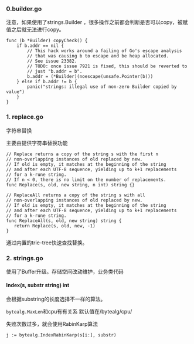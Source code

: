 ### 0.builder.go

注意，如果使用了strings.Builder ，很多操作之前都会判断是否可以copy，被赋值之后就无法进行copy。

```
func (b *Builder) copyCheck() {
	if b.addr == nil {
		// This hack works around a failing of Go's escape analysis
		// that was causing b to escape and be heap allocated.
		// See issue 23382.
		// TODO: once issue 7921 is fixed, this should be reverted to
		// just "b.addr = b".
		b.addr = (*Builder)(noescape(unsafe.Pointer(b)))
	} else if b.addr != b {
		panic("strings: illegal use of non-zero Builder copied by value")
	}
}
```

### 	1. replace.go

字符串替换

主要由提供字符串替换功能

```
// Replace returns a copy of the string s with the first n
// non-overlapping instances of old replaced by new.
// If old is empty, it matches at the beginning of the string
// and after each UTF-8 sequence, yielding up to k+1 replacements
// for a k-rune string.
// If n < 0, there is no limit on the number of replacements.
func Replace(s, old, new string, n int) string {}

```

```
// ReplaceAll returns a copy of the string s with all
// non-overlapping instances of old replaced by new.
// If old is empty, it matches at the beginning of the string
// and after each UTF-8 sequence, yielding up to k+1 replacements
// for a k-rune string.
func ReplaceAll(s, old, new string) string {
   return Replace(s, old, new, -1)
}
```

通过内置的trie-tree快速查找替换。



### 2. strings.go

使用了Buffer升级。存储空间改动维护，业务类代码

#### Index(s, substr string) int

会根据substring的长度选择不一样的算法。

```bytealg.MaxLen```和cpu有有关系 默认值在/bytealg/cpu/

失败次数过多，就会使用RabinKarp算法

```
j := bytealg.IndexRabinKarp(s[i:], substr)
```

#### 
